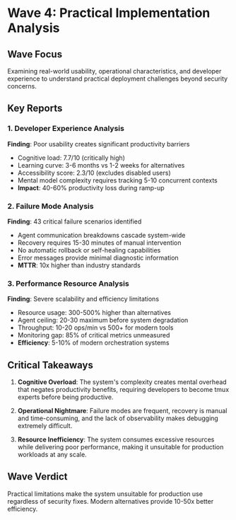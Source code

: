 # Wave 4: Practical Implementation Analysis

## Wave Focus
Examining real-world usability, operational characteristics, and developer experience to understand practical deployment challenges beyond security concerns.

## Key Reports

### 1. Developer Experience Analysis
**Finding**: Poor usability creates significant productivity barriers
- Cognitive load: 7.7/10 (critically high)
- Learning curve: 3-6 months vs 1-2 weeks for alternatives
- Accessibility score: 2.3/10 (excludes disabled users)
- Mental model complexity requires tracking 5-10 concurrent contexts
- **Impact**: 40-60% productivity loss during ramp-up

### 2. Failure Mode Analysis
**Finding**: 43 critical failure scenarios identified
- Agent communication breakdowns cascade system-wide
- Recovery requires 15-30 minutes of manual intervention
- No automatic rollback or self-healing capabilities
- Error messages provide minimal diagnostic information
- **MTTR**: 10x higher than industry standards

### 3. Performance Resource Analysis
**Finding**: Severe scalability and efficiency limitations
- Resource usage: 300-500% higher than alternatives
- Agent ceiling: 20-30 maximum before system degradation
- Throughput: 10-20 ops/min vs 500+ for modern tools
- Monitoring gap: 85% of critical metrics unmeasured
- **Efficiency**: 5-10% of modern orchestration systems

## Critical Takeaways

1. **Cognitive Overload**: The system's complexity creates mental overhead that negates productivity benefits, requiring developers to become tmux experts before being productive.

2. **Operational Nightmare**: Failure modes are frequent, recovery is manual and time-consuming, and the lack of observability makes debugging extremely difficult.

3. **Resource Inefficiency**: The system consumes excessive resources while delivering poor performance, making it unsuitable for production workloads at any scale.

## Wave Verdict
Practical limitations make the system unsuitable for production use regardless of security fixes. Modern alternatives provide 10-50x better efficiency.
